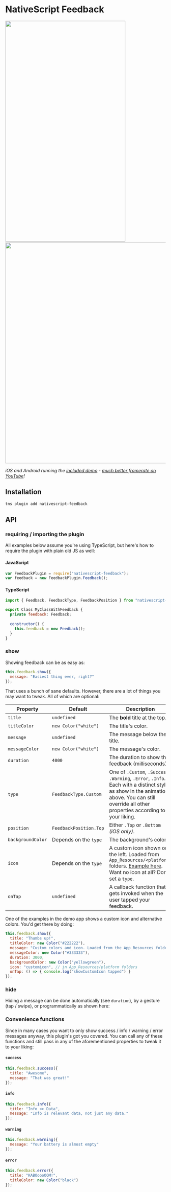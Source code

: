NativeScript Feedback
=====================

<img src="https://github.com/EddyVerbruggen/nativescript-feedback/raw/master/media/demo-ios.gif" width="377px" height="691px"/>&nbsp;&nbsp;&nbsp;&nbsp;&nbsp;&nbsp;&nbsp;
<img src="https://github.com/EddyVerbruggen/nativescript-feedback/raw/master/media/demo-android.gif" height="691px"/>


_iOS and Android running the [included demo](demo/index.html) - [much better framerate on YouTube](https://www.youtube.com/watch?v=A3jX5g9msm0)!_

## Installation
```bash
tns plugin add nativescript-feedback
```

## API

### requiring / importing the plugin
All examples below assume you're using TypeScript, but here's how to require the plugin with plain old JS as well:

#### JavaScript
```js
var FeedbackPlugin = require("nativescript-feedback");
var feedback = new FeedbackPlugin.Feedback();

```

#### TypeScript
```js
import { Feedback, FeedbackType, FeedbackPosition } from "nativescript-feedback";

export Class MyClassWithFeedback {
  private feedback: Feedback;
  
  constructor() {
    this.feedback = new Feedback();
  }
}
```

### show

Showing feedback can be as easy as:

```js
this.feedback.show({
  message: "Easiest thing ever, right?"
});
```

That uses a bunch of sane defaults.
However, there are a lot of things you may want to tweak. All of which are optional:

| Property | Default | Description |
| --- | --- | --- |
| `title` | `undefined` | The **bold** title at the top. |
| `titleColor` | `new Color("white")` | The title's color. |
| `message` | `undefined` | The message below the title. |
| `messageColor` | `new Color("white")` | The message's color. |
| `duration` | `4000` | The duration to show the feedback (milliseconds). |
| `type` | `FeedbackType.Custom` | One of `.Custom`, `.Success`, `.Warning`, `.Error`, `.Info`. Each with a distinct style as show in the animations above. You can still override all other properties according to your liking. |
| `position` | `FeedbackPosition.Top` | Either `.Top` or `.Bottom` *(iOS only)*. |
| `backgroundColor` | Depends on the `type` | The background's color. |
| `icon` | Depends on the `type` | A custom icon shown on the left. Loaded from `App_Resources/<platform>` folders. [Example here](https://github.com/EddyVerbruggen/nativescript-feedback/blob/a4c500b5a4d4d0888539577257b84d9d29520cd4/demo/app/main-view-model.ts#L75). Want no icon at all? Don't set a `type`. |
| `onTap`| `undefined` | A callback function that gets invoked when the user tapped your feedback. |

One of the examples in the demo app shows a custom icon and alternative colors. You'd get there by doing:

```js
this.feedback.show({
  title: "Thumbs up!",
  titleColor: new Color("#222222"),
  message: "Custom colors and icon. Loaded from the App_Resources folder.",
  messageColor: new Color("#333333"),
  duration: 3000,
  backgroundColor: new Color("yellowgreen"),
  icon: "customicon", // in App_Resources/platform folders
  onTap: () => { console.log("showCustomIcon tapped") }
});
```

### hide
Hiding a message can be done automatically (see `duration`), by a gesture (tap / swipe), or programmatically as shown here:


### Convenience functions
Since in many cases you want to only show success / info / warning / error messages anyway, this plugin's got you covered. You can call any of these functions and still pass in any of the aforementioned properties to tweak it to your liking:

#### `success`
```js
this.feedback.success({
  title: "Awesome",
  message: "That was great!"
});
```

#### `info`
```js
this.feedback.info({
  title: "Info <> Data",
  message: "Info is relevant data, not just any data."
});
```

#### `warning`
```js
this.feedback.warning({
  message: "Your battery is almost empty"
});
```

#### `error`
```js
this.feedback.error({
  title: "KABOoooOOM!",
  titleColor: new Color("black")
});
```
